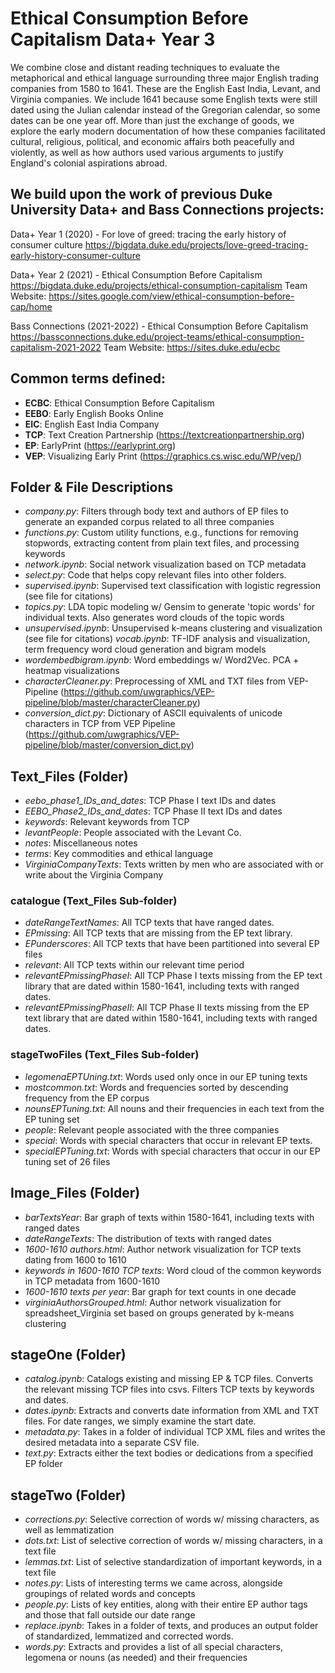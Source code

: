 # Ethical Consumption Before Capitalism Data+ Year 3

We combine close and distant reading techniques to evaluate the metaphorical and ethical language surrounding three major English trading companies from 1580 to 1641. These are the English East India, Levant, and Virginia companies. We include 1641 because some English texts were still dated using the Julian calendar instead of the Gregorian calendar, so some dates can be one year off. More than just the exchange of goods, we explore the early modern documentation of how these companies facilitated cultural, religious, political, and economic affairs both peacefully and violently, as well as how authors used various arguments to justify England's colonial aspirations abroad. 

## We build upon the work of previous Duke University Data+ and Bass Connections projects:   

Data+ Year 1 (2020) - For love of greed: tracing the early history of consumer culture 
https://bigdata.duke.edu/projects/love-greed-tracing-early-history-consumer-culture 

Data+ Year 2 (2021) - Ethical Consumption Before Capitalism 
https://bigdata.duke.edu/projects/ethical-consumption-capitalism
    Team Website: https://sites.google.com/view/ethical-consumption-before-cap/home 

Bass Connections (2021-2022) - Ethical Consumption Before Capitalism
https://bassconnections.duke.edu/project-teams/ethical-consumption-capitalism-2021-2022
    Team Website: https://sites.duke.edu/ecbc

## Common terms defined:
- **ECBC**: Ethical Consumption Before Capitalism
- **EEBO**: Early English Books Online
- **EIC**: English East India Company
- **TCP**: Text Creation Partnership (https://textcreationpartnership.org)
- **EP**: EarlyPrint (https://earlyprint.org)  
- **VEP**: Visualizing Early Print (https://graphics.cs.wisc.edu/WP/vep/)

## Folder & File Descriptions 

- *company.py*: Filters through body text and authors of EP files to generate an expanded corpus related to all three companies
- *functions.py*: Custom utility functions, e.g., functions for removing stopwords, extracting content from plain text files, and processing keywords
- *network.ipynb*: Social network visualization based on TCP metadata
- *select.py*: Code that helps copy relevant files into other folders. 
- *supervised.ipynb*: Supervised text classification with logistic regression (see file for citations)
- *topics.py*: LDA topic modeling w/ Gensim to generate 'topic words' for individual texts. Also generates word clouds of the topic words 
- *unsupervised.ipynb*: Unsupervised k-means clustering and visualization (see file for citations)
*vocab.ipynb*: TF-IDF analysis and visualization, term frequency word cloud generation and bigram models
- *wordembedbigram.ipynb*: Word embeddings w/ Word2Vec. PCA + heatmap visualizations  
- *characterCleaner.py*: Preprocessing of XML and TXT files from VEP-Pipeline (https://github.com/uwgraphics/VEP-pipeline/blob/master/characterCleaner.py)
- *conversion_dict.py*: Dictionary of ASCII equivalents of unicode characters in TCP from VEP Pipeline (https://github.com/uwgraphics/VEP-pipeline/blob/master/conversion_dict.py)

## Text_Files (Folder)
- *eebo_phase1_IDs_and_dates*: TCP Phase I text IDs and dates 
- *EEBO_Phase2_IDs_and_dates*: TCP Phase II text IDs and dates 
- *keywords*: Relevant keywords from TCP 
- *levantPeople*: People associated with the Levant Co. 
- *notes*: Miscellaneous notes 
- *terms*: Key commodities and ethical language
- *VirginiaCompanyTexts*: Texts written by men who are associated with or write about the Virginia Company 

### catalogue (Text_Files Sub-folder)
- *dateRangeTextNames*: All TCP texts that have ranged dates. 
- *EPmissing*: All TCP texts that are missing from the EP text library. 
- *EPunderscores*: All TCP texts that have been partitioned into several EP files 
- *relevant*: All TCP texts within our relevant time period 
- *relevantEPmissingPhaseI*: All TCP Phase I texts missing from the EP text library that are dated within 1580-1641, including texts with ranged dates. 
- *relevantEPmissingPhaseII*: All TCP Phase II texts missing from the EP text library that are dated within 1580-1641, including texts with ranged dates. 

### stageTwoFiles (Text_Files Sub-folder)
- *legomenaEPTUning.txt*: Words used only once in our EP tuning texts
- *mostcommon.txt*: Words and frequencies sorted by descending frequency from the EP corpus
- *nounsEPTuning.txt*: All nouns and their frequencies in each text from the EP tuning set
- *people*: Relevant people associated with the three companies 
- *special*: Words with special characters that occur in relevant EP texts.
- *specialEPTuning.txt*: Words with special characters that occur in our EP tuning set of 26 files


## Image_Files (Folder)
- *barTextsYear*: Bar graph of texts within 1580-1641, including texts with ranged dates 
- *dateRangeTexts*: The distribution of texts with ranged dates 
- *1600-1610 authors.html*: Author network visualization for TCP texts dating from 1600 to 1610 
- *keywords in 1600-1610 TCP texts*: Word cloud of the common keywords in TCP metadata from 1600-1610 
- *1600-1610 texts per year*: Bar graph for text counts in one decade 
- *virginiaAuthorsGrouped.html*: Author network visualization for spreadsheet_Virginia set based on groups generated by k-means clustering 

## stageOne (Folder)
- *catalog.ipynb*: Catalogs existing and missing EP & TCP files. Converts the relevant missing TCP files into csvs. Filters TCP texts by keywords and dates. 
- *dates.ipynb*: Extracts and converts date information from XML and TXT files. For date ranges, we simply examine the start date.  
- *metadata.py*: Takes in a folder of individual TCP XML files and writes the desired metadata into a separate CSV file. 
- *text.py*: Extracts either the text bodies or dedications from a specified EP folder

## stageTwo (Folder)
- *corrections.py*: Selective correction of words w/ missing characters, as well as lemmatization 
- *dots.txt*: List of selective correction of words w/ missing characters, in a text file
- *lemmas.txt*: List of selective standardization of important keywords, in a text file
- *notes.py*: Lists of interesting terms we came across, alongside groupings of related words and concepts
- *people.py*: Lists of key entities, along with their entire EP author tags and those that fall outside our date range
- *replace.ipynb*: Takes in a folder of texts, and produces an output folder of standardized, lemmatized and corrected words.
- *words.py*: Extracts and provides a list of all special characters, legomena or nouns (as needed) and their frequencies